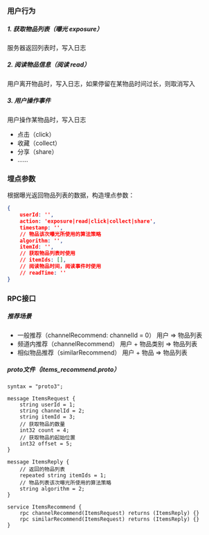 ### 用户行为

##### 1. 获取物品列表（曝光 exposure）

服务器返回列表时，写入日志

##### 2. 阅读物品信息（阅读 read）

用户离开物品时，写入日志，如果停留在某物品时间过长，则取消写入

##### 3. 用户操作事件

用户操作某物品时，写入日志

- 点击（click）
- 收藏（collect）
- 分享（share）
- ......

### 埋点参数

根据曝光返回物品列表的数据，构造埋点参数：

```json
{
    userId: '',
    action: 'exposure|read|click|collect|share',
    timestamp: '',
    // 物品该次曝光所使用的算法策略
    algorithm: '',
    itemId: '',
    // 获取物品列表时使用
    // itemIds: [],
    // 阅读物品时间，阅读事件时使用
    // readTime: ''
}
```

### RPC接口

##### 推荐场景

- 一般推荐（channelRecommend: channelId = 0）  用户 => 物品列表
- 频道内推荐（channelRecommend）  用户 + 物品类别 => 物品列表
- 相似物品推荐（similarRecommend）  用户 + 物品 => 物品列表

##### proto文件（items_recommend.proto）

```
syntax = "proto3";

message ItemsRequest {
    string userId = 1;
    string channelId = 2;
    string itemId = 3;
    // 获取物品的数量
    int32 count = 4;
    // 获取物品的起始位置
    int32 offset = 5;
}

message ItemsReply {
    // 返回的物品列表
    repeated string itemIds = 1;
    // 物品列表该次曝光所使用的算法策略
    string algorithm = 2;
}

service ItemsRecommend {
    rpc channelRecommend(ItemsRequest) returns (ItemsReply) {}
    rpc similarRecommend(ItemsRequest) returns (ItemsReply) {}
}
```

